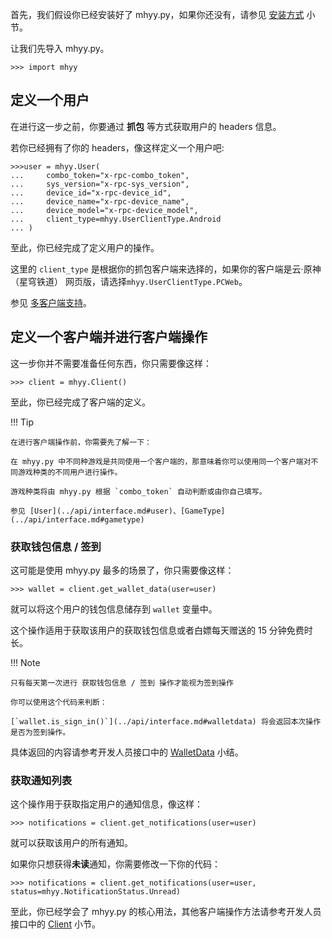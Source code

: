 首先，我们假设你已经安装好了 mhyy.py，如果你还没有，请参见 [安装方式](../index.md#_4) 小节。

让我们先导入 mhyy.py。

```pycon
>>> import mhyy
```

## 定义一个用户

在进行这一步之前，你要通过 **抓包** 等方式获取用户的 headers 信息。

若你已经拥有了你的 headers，像这样定义一个用户吧:

```pycon
>>>user = mhyy.User(
...     combo_token="x-rpc-combo_token",
...     sys_version="x-rpc-sys_version",
...     device_id="x-rpc-device_id",
...     device_name="x-rpc-device_name",
...     device_model="x-rpc-device_model",
...     client_type=mhyy.UserClientType.Android
... )
```

至此，你已经完成了定义用户的操作。

这里的 `client_type` 是根据你的抓包客户端来选择的，如果你的客户端是云·原神（星穹铁道）
网页版，请选择`mhyy.UserClientType.PCWeb`。

参见 [多客户端支持](./multi_client_support.md)。

## 定义一个客户端并进行客户端操作

这一步你并不需要准备任何东西，你只需要像这样：

```pycon
>>> client = mhyy.Client()
```

至此，你已经完成了客户端的定义。

!!! Tip

    在进行客户端操作前，你需要先了解一下：

    在 mhyy.py 中不同种游戏是共同使用一个客户端的，那意味着你可以使用同一个客户端对不同游戏种类的不同用户进行操作。

    游戏种类将由 mhyy.py 根据 `combo_token` 自动判断或由你自己填写。

    参见 [User](../api/interface.md#user)、[GameType](../api/interface.md#gametype)


### 获取钱包信息 / 签到

这可能是使用 mhyy.py 最多的场景了，你只需要像这样：

```pycon
>>> wallet = client.get_wallet_data(user=user)
```

就可以将这个用户的钱包信息储存到 `wallet` 变量中。

这个操作适用于获取该用户的获取钱包信息或者白嫖每天赠送的 15 分钟免费时长。

!!! Note

    只有每天第一次进行 获取钱包信息 / 签到 操作才能视为签到操作

    你可以使用这个代码来判断：

    [`wallet.is_sign_in()`](../api/interface.md#walletdata) 将会返回本次操作是否为签到操作。

具体返回的内容请参考开发人员接口中的 [WalletData](../api/interface.md#walletdata) 小结。

### 获取通知列表

这个操作用于获取指定用户的通知信息，像这样：

```pycon
>>> notifications = client.get_notifications(user=user)
```

就可以获取该用户的所有通知。

如果你只想获得**未读**通知，你需要修改一下你的代码：

```pycon
>>> notifications = client.get_notifications(user=user, status=mhyy.NotificationStatus.Unread)
```

至此，你已经学会了 mhyy.py 的核心用法，其他客户端操作方法请参考开发人员接口中的 [Client](../api/interface.md#client) 小节。